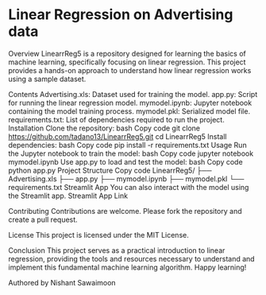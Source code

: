 # Linear Regression on Advertising data
Overview
LinearrReg5 is a repository designed for learning the basics of machine learning, specifically focusing on linear regression. This project provides a hands-on approach to understand how linear regression works using a sample dataset.

Contents
Advertising.xls: Dataset used for training the model.
app.py: Script for running the linear regression model.
mymodel.ipynb: Jupyter notebook containing the model training process.
mymodel.pkl: Serialized model file.
requirements.txt: List of dependencies required to run the project.
Installation
Clone the repository:
bash
Copy code
git clone https://github.com/tadano13/LinearrReg5.git
cd LinearrReg5
Install dependencies:
bash
Copy code
pip install -r requirements.txt
Usage
Run the Jupyter notebook to train the model:
bash
Copy code
jupyter notebook mymodel.ipynb
Use app.py to load and test the model:
bash
Copy code
python app.py
Project Structure
Copy code
LinearrReg5/
├── Advertising.xls
├── app.py
├── mymodel.ipynb
├── mymodel.pkl
└── requirements.txt
Streamlit App
You can also interact with the model using the Streamlit app. Streamlit App Link

Contributing
Contributions are welcome. Please fork the repository and create a pull request.

License
This project is licensed under the MIT License.

Conclusion
This project serves as a practical introduction to linear regression, providing the tools and resources necessary to understand and implement this fundamental machine learning algorithm. Happy learning!

Authored by Nishant Sawaimoon
